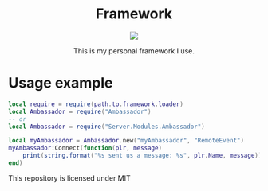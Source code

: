 <h1 align="center">Framework</h1>
<div align="center">
    <a href="https://discord.gg/22Uw8ZY">
        <img src="https://img.shields.io/badge/discord-server-blue.svg">
    </a>
</div>
<p align="center">This is my personal framework I use.</p>

# Usage example
```lua
local require = require(path.to.framework.loader)
local Ambassador = require("Ambassador")
-- or
local Ambassador = require("Server.Modules.Ambassador")

local myAmbassador = Ambassador.new("myAmbassador", "RemoteEvent")
myAmbassador:Connect(function(plr, message)
    print(string.format("%s sent us a message: %s", plr.Name, message))
end)
```

This repository is licensed under MIT